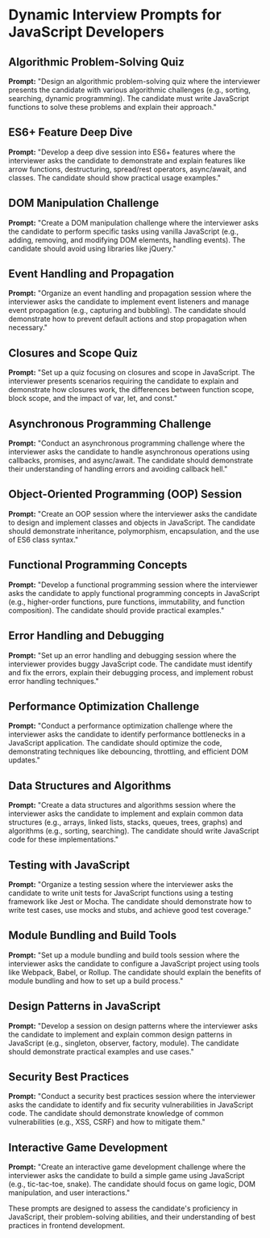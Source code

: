# Dynamic Interview Prompts for JavaScript Developers

## Algorithmic Problem-Solving Quiz

**Prompt:** 
"Design an algorithmic problem-solving quiz where the interviewer presents the candidate with various algorithmic challenges (e.g., sorting, searching, dynamic programming). The candidate must write JavaScript functions to solve these problems and explain their approach."

## ES6+ Feature Deep Dive

**Prompt:** 
"Develop a deep dive session into ES6+ features where the interviewer asks the candidate to demonstrate and explain features like arrow functions, destructuring, spread/rest operators, async/await, and classes. The candidate should show practical usage examples."

## DOM Manipulation Challenge

**Prompt:** 
"Create a DOM manipulation challenge where the interviewer asks the candidate to perform specific tasks using vanilla JavaScript (e.g., adding, removing, and modifying DOM elements, handling events). The candidate should avoid using libraries like jQuery."

## Event Handling and Propagation

**Prompt:** 
"Organize an event handling and propagation session where the interviewer asks the candidate to implement event listeners and manage event propagation (e.g., capturing and bubbling). The candidate should demonstrate how to prevent default actions and stop propagation when necessary."

## Closures and Scope Quiz

**Prompt:** 
"Set up a quiz focusing on closures and scope in JavaScript. The interviewer presents scenarios requiring the candidate to explain and demonstrate how closures work, the differences between function scope, block scope, and the impact of var, let, and const."

## Asynchronous Programming Challenge

**Prompt:** 
"Conduct an asynchronous programming challenge where the interviewer asks the candidate to handle asynchronous operations using callbacks, promises, and async/await. The candidate should demonstrate their understanding of handling errors and avoiding callback hell."

## Object-Oriented Programming (OOP) Session

**Prompt:** 
"Create an OOP session where the interviewer asks the candidate to design and implement classes and objects in JavaScript. The candidate should demonstrate inheritance, polymorphism, encapsulation, and the use of ES6 class syntax."

## Functional Programming Concepts

**Prompt:** 
"Develop a functional programming session where the interviewer asks the candidate to apply functional programming concepts in JavaScript (e.g., higher-order functions, pure functions, immutability, and function composition). The candidate should provide practical examples."

## Error Handling and Debugging

**Prompt:** 
"Set up an error handling and debugging session where the interviewer provides buggy JavaScript code. The candidate must identify and fix the errors, explain their debugging process, and implement robust error handling techniques."

## Performance Optimization Challenge

**Prompt:** 
"Conduct a performance optimization challenge where the interviewer asks the candidate to identify performance bottlenecks in a JavaScript application. The candidate should optimize the code, demonstrating techniques like debouncing, throttling, and efficient DOM updates."

## Data Structures and Algorithms

**Prompt:** 
"Create a data structures and algorithms session where the interviewer asks the candidate to implement and explain common data structures (e.g., arrays, linked lists, stacks, queues, trees, graphs) and algorithms (e.g., sorting, searching). The candidate should write JavaScript code for these implementations."

## Testing with JavaScript

**Prompt:** 
"Organize a testing session where the interviewer asks the candidate to write unit tests for JavaScript functions using a testing framework like Jest or Mocha. The candidate should demonstrate how to write test cases, use mocks and stubs, and achieve good test coverage."

## Module Bundling and Build Tools

**Prompt:** 
"Set up a module bundling and build tools session where the interviewer asks the candidate to configure a JavaScript project using tools like Webpack, Babel, or Rollup. The candidate should explain the benefits of module bundling and how to set up a build process."

## Design Patterns in JavaScript

**Prompt:** 
"Develop a session on design patterns where the interviewer asks the candidate to implement and explain common design patterns in JavaScript (e.g., singleton, observer, factory, module). The candidate should demonstrate practical examples and use cases."

## Security Best Practices

**Prompt:** 
"Conduct a security best practices session where the interviewer asks the candidate to identify and fix security vulnerabilities in JavaScript code. The candidate should demonstrate knowledge of common vulnerabilities (e.g., XSS, CSRF) and how to mitigate them."

## Interactive Game Development

**Prompt:** 
"Create an interactive game development challenge where the interviewer asks the candidate to build a simple game using JavaScript (e.g., tic-tac-toe, snake). The candidate should focus on game logic, DOM manipulation, and user interactions."

These prompts are designed to assess the candidate's proficiency in JavaScript, their problem-solving abilities, and their understanding of best practices in frontend development.
